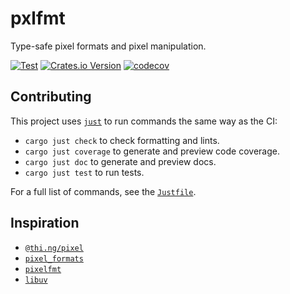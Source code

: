 # pxlfmt

Type-safe pixel formats and pixel manipulation.

[![Test](https://github.com/crates-lurey-io/pxlfmt/actions/workflows/test.yml/badge.svg)](https://github.com/crates-lurey-io/pxlfmt/actions/workflows/test.yml)
[![Crates.io Version](https://img.shields.io/crates/v/pxlfmt)](https://crates.io/crates/pxlfmt)
[![codecov](https://codecov.io/gh/crates-lurey-io/pxlfmt/graph/badge.svg?token=Z3VUWA3WYY)](https://codecov.io/gh/crates-lurey-io/pxlfmt)

## Contributing

This project uses [`just`][] to run commands the same way as the CI:

- `cargo just check` to check formatting and lints.
- `cargo just coverage` to generate and preview code coverage.
- `cargo just doc` to generate and preview docs.
- `cargo just test` to run tests.

[`just`]: https://crates.io/crates/just

For a full list of commands, see the [`Justfile`](./Justfile).

## Inspiration

- [`@thi.ng/pixel`](https://github.com/thi-ng/umbrella/tree/develop/packages/pixel)
- [`pixel_formats`](https://crates.io/crates/pixel_formats)
- [`pixelfmt`](https://crates.io/crates/pixelfmt)
- [`libuv`](https://chromium.googlesource.com/libyuv/libyuv)
